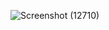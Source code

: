 ![Screenshot (12710)](https://github.com/DEEPAK1164/NetflixGPT-The-Movie-App/assets/85310059/aa215cc6-58ae-4288-9e43-87c71b2b4f6d)

